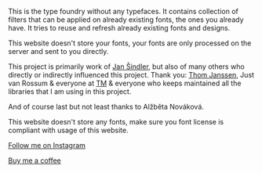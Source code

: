 This is the type foundry without any typefaces. It contains collection of filters that can be applied on already existing fonts, the ones you already have. It tries to reuse and refresh already existing fonts and designs.

This website doesn't store your fonts, your fonts are only processed on the server and sent to you directly.

This project is primarily work of [Jan Šindler](https://www.jansindler.com), but also of many others who directly or indirectly influenced this project. Thank you: [Thom Janssen](https://www.hallotype.nl/), Just van Rossum & everyone at [TM](https://typemedia.org/) & everyone who keeps maintained all the libraries that I am using in this project.

And of course last but not least thanks to Alžběta Nováková.

This website doesn't store any fonts, make sure you font license is compliant with usage of this website.

[Follow me on Instagram](https://www.instagram.com/sindljan/)

[Buy me a coffee](https://buymeacoffee.com/jansindl3r)
